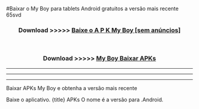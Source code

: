 #Baixar o My Boy   para tablets Android gratuitos a versão mais recente 65svd


<div align="center">
<h3>Download >>>>> <a href="https://pt-web.web.app/?pt= My Boy ">Baixe o A P K My Boy  [sem anúncios]</a></h3><br>

<h3>Download >>>>> <a href="https://pt-web.web.app/?pt= My Boy ">My Boy  Baixar APKs</a></h3>
</div>

----------------------------------------------------------

----------------------------------------------------------

----------------------------------------------------------

Baixar APKs My Boy  e obtenha a versão mais recente

Baixe o aplicativo. {title} APKs O nome é a versão para .Android.


